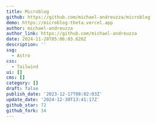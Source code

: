```yaml
---
title: Microblog
github: https://github.com/michael-andreuzza/microblog
demo: https://microblog-theta.vercel.app
author: michael-andreuzza
author_link: https://github.com/michael-andreuzza
date: 2024-11-28T05:06:03.626Z
description: ''
ssg:
  - Astro
css:
  - Tailwind
ui: []
cms: []
category: []
draft: false
publish_date: '2023-12-17T08:02:03Z'
update_date: '2024-12-30T13:41:17Z'
github_star: 72
github_fork: 34
---
```

